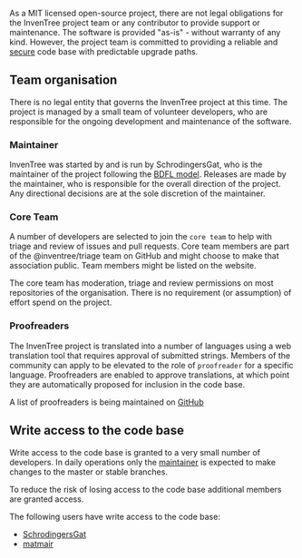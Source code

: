 
As a MIT licensed open-source project, there are not legal obligations for the InvenTree project team or any contributor to provide support or maintenance. The software is provided "as-is" - without warranty of any kind.
However, the project team is committed to providing a reliable and [secure](security.md) code base with predictable upgrade paths.

## Team organisation

There is no legal entity that governs the InvenTree project at this time.
The project is managed by a small team of volunteer developers, who are responsible for the ongoing development and maintenance of the software.

### Maintainer

InvenTree was started by and is run by SchrodingersGat, who is the maintainer of the project following the [BDFL model](https://en.wikipedia.org/wiki/Benevolent_dictator_for_life).
Releases are made by the maintainer, who is responsible for the overall direction of the project. Any directional decisions are at the sole discretion of the maintainer.

### Core Team

A number of developers are selected to join the `core team` to help with triage and review of issues and pull requests. Core team members are part of the @inventree/triage team on GitHub and might choose to make that association public. Team members might be listed on the website.

The core team has moderation, triage and review permissions on most repositories of the organisation. There is no requirement (or assumption) of effort spend on the project.

### Proofreaders

The InvenTree project is translated into a number of languages using a web translation tool that requires approval of submitted strings. Members of the community can apply to be elevated to the role of `proofreader` for a specific language. Proofreaders are enabled to approve translations, at which point they are automatically proposed for inclusion in the code base.

A list of proofreaders is being maintained on [GitHub](https://github.com/inventree/InvenTree/discussions/9073)

## Write access to the code base

Write access to the code base is granted to a very small number of developers. In daily operations only the [maintainer](#maintainer) is expected to make changes to the master or stable branches.

To reduce the risk of losing access to the code base additional members are granted access.

The following users have write access to the code base:
- [SchrodingersGat](https://github.com/SchrodingersGat)
- [matmair](https://github.com/matmair)
